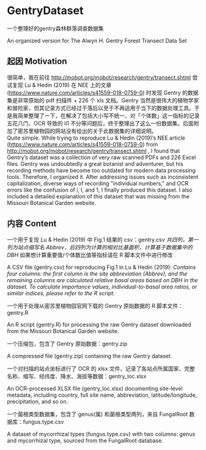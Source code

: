 # GentryDataset

一个整理好的gentry森林群落调查数据集

An organized version for The Alwyn H. Gentry Forest Transect Data Set 

## 起因 Motivation
很简单，我在前往 http://mobot.org/mobot/research/gentry/transect.shtml 尝试复现 Lu & Hedin (2019) 在 NEE 上的文章 (https://www.nature.com/articles/s41559-018-0759-0) 时发现 Gentry 的数据集是非常原始的 pdf 扫描件 + 226 个 xls 文档。Gentry 当然是很伟大的植物学家和冒险家，但其记录方式已经过于落后以至于不再适用于当下的数据处理工具。于是我简单整理了一下，在解决了包括大小写不统一、对「个体数」这一指标的记录五花八门、OCR 导致的 il1 不分等问题后，终于整理出了这么一份数据集。后面附加了密苏里植物园的网站没有给出的关于此数据集的详细说明。  
Quite simple. While trying to reproduce Lu & Hedin (2019)’s NEE article (https://www.nature.com/articles/s41559-018-0759-0) from http://mobot.org/mobot/research/gentry/transect.shtml , I found that Gentry’s dataset was a collection of very raw scanned PDFs and 226 Excel files. Gentry was undoubtedly a great botanist and adventurer, but his recording methods have become too outdated for modern data processing tools. Therefore, I organized it. After addressing issues such as inconsistent capitalization, diverse ways of recording "individual numbers," and OCR errors like the confusion of i, l, and 1, I finally produced this dataset. I also included a detailed explanation of this dataset that was missing from the Missouri Botanical Garden website.  

## 内容 Content
一个用于复现 Lu & Hedin (2019) 中 Fig.1 结果的 csv：gentry.csv 
*共四列，第一列为站点缩写名 Abbrev，后四列为计算的相对比基面积，计算基于数据集中的 DBH* 
如果想计算重要值/个体数比值等指标请在 R 脚本文件中进行修改  

A CSV file (gentry.csv) for reproducing Fig.1 in Lu & Hedin (2019):
*Contains four columns: the first column is the site abbreviation (Abbrev), and the remaining columns are calculated relative basal areas based on DBH in the dataset.
To calculate importance values, individual-to-basal area ratios, or similar indices, please refer to the R script.*  

一个用于处理从密苏里植物园官网下载的 Gentry 原始数据的 R 脚本文件：gentry.R  

An R script (gentry.R) for processing the raw Gentry dataset downloaded from the Missouri Botanical Garden website.  

一个压缩包，包含了 Gentry 原始数据：gentry.zip  

A compressed file (gentry.zip) containing the raw Gentry dataset.  

一个对扫描的站点坐标进行了 OCR 的 xlsx 文件，记录了各站点所属国家、完整名称、缩写、经纬度、降水、海拔等数据：gentry_loc.xlsx  

An OCR-processed XLSX file (gentry_loc.xlsx) documenting site-level metadata, including country, full site name, abbreviation, latitude/longitude, precipitation, and so on.  

一个菌根类型数据集，包含了 genus(属) 和菌根类型两列，来自 FungalRoot 数据库：fungus.type.csv  

A dataset of mycorrhizal types (fungus.type.csv) with two columns: genus and mycorrhizal type, sourced from the FungalRoot database.  
